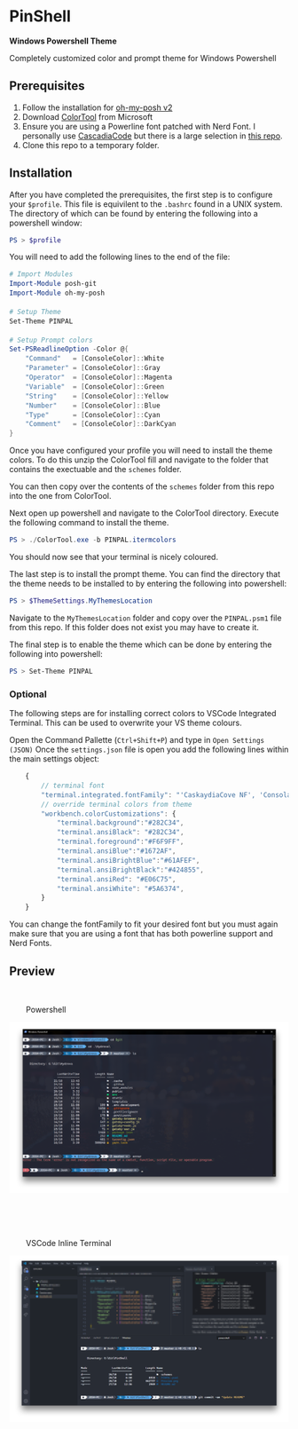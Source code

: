 # PinShell

**Windows Powershell Theme**

Completely customized color and prompt theme for Windows Powershell

## Prerequisites

1. Follow the installation for [oh-my-posh v2](https://github.com/JanDeDobbeleer/oh-my-posh)
2. Download [ColorTool](https://github.com/microsoft/terminal/tree/main/src/tools/ColorTool) from Microsoft
3. Ensure you are using a Powerline font patched with Nerd Font. I personally use [CascadiaCode](https://github.com/ryanoasis/nerd-fonts/blob/master/patched-fonts/CascadiaCode/complete/Caskaydia%20Cove%20Regular%20Nerd%20Font%20Complete%20Mono%20Windows%20Compatible.ttf) but there is a large selection in [this repo](https://github.com/ryanoasis/nerd-fonts/tree/master/patched-fonts).
4. Clone this repo to a temporary folder.

## Installation

After you have completed the prerequisites, the first step is to configure your `$profile`. This file is equivilent to the `.bashrc` found in a UNIX system.
The directory of which can be found by entering the following into a powershell window:

```powershell
PS > $profile
```

You will need to add the following lines to the end of the file:

```powershell
# Import Modules
Import-Module posh-git
Import-Module oh-my-posh

# Setup Theme
Set-Theme PINPAL

# Setup Prompt colors
Set-PSReadlineOption -Color @{
    "Command"   = [ConsoleColor]::White
    "Parameter" = [ConsoleColor]::Gray
    "Operator"  = [ConsoleColor]::Magenta
    "Variable"  = [ConsoleColor]::Green
    "String"    = [ConsoleColor]::Yellow
    "Number"    = [ConsoleColor]::Blue
    "Type"      = [ConsoleColor]::Cyan
    "Comment"   = [ConsoleColor]::DarkCyan
}
```

Once you have configured your profile you will need to install the theme colors.
To do this unzip the ColorTool fill and navigate to the folder that contains the exectuable and the `schemes` folder.

You can then copy over the contents of the `schemes` folder from this repo into the one from ColorTool.

Next open up powershell and navigate to the ColorTool directory. Execute the following command to install the theme.

```powershell
PS > ./ColorTool.exe -b PINPAL.itermcolors
```

You should now see that your terminal is nicely coloured.

The last step is to install the prompt theme.
You can find the directory that the theme needs to be installed to by entering the following into powershell:

```powershell
PS > $ThemeSettings.MyThemesLocation
```

Navigate to the `MyThemesLocation` folder and copy over the `PINPAL.psm1` file from this repo.
If this folder does not exist you may have to create it.

The final step is to enable the theme which can be done by entering the following into powershell:

```powershell
PS > Set-Theme PINPAL
```

### **Optional**

The following steps are for installing correct colors to VSCode Integrated Terminal. This can be used to overwrite your VS theme colours.

Open the Command Pallette (`Ctrl+Shift+P`) and type in `Open Settings (JSON)`
Once the `settings.json` file is open you add the following lines within the main settings object:

```javascript
    {
        // terminal font
        "terminal.integrated.fontFamily": "'CaskaydiaCove NF', 'Consolas', monospace",
        // override terminal colors from theme
        "workbench.colorCustomizations": {
            "terminal.background":"#282C34",
            "terminal.ansiBlack": "#282C34",
            "terminal.foreground":"#F6F9FF",
            "terminal.ansiBlue":"#1672AF",
            "terminal.ansiBrightBlue":"#61AFEF",
            "terminal.ansiBrightBlack":"#424855",
            "terminal.ansiRed": "#E06C75",
            "terminal.ansiWhite": "#5A6374",
        }
    }
```

You can change the fontFamily to fit your desired font but you must again make sure that you are using a font that has both powerline support and Nerd Fonts.

## Preview

</br>
<p style="margin-left: 30px">Powershell</p>
<img src="./Preview0.png">

</br></br></br>

<p style="margin-left: 30px">VSCode Inline Terminal</p>
<img src="./Preview1.png">
